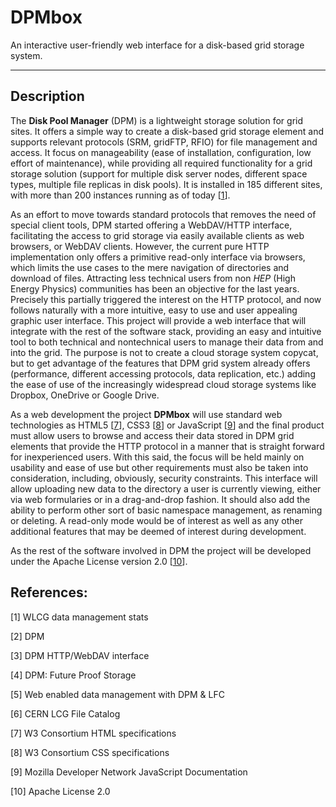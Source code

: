 **DPMbox**
======
An interactive user-friendly web interface for a disk-based grid storage system.

----------


Description
----------


The **Disk Pool Manager** (DPM) is a lightweight storage solution for grid sites. It offers a simple way to create a disk-based grid storage element and supports relevant protocols (SRM, gridFTP, RFIO) for file management and access. It focus on manageability (ease of installation, configuration, low effort of maintenance), while providing all required functionality for a grid storage solution (support for multiple disk server nodes, different space types, multiple file replicas in disk pools). It is installed in 185 different sites, with more than 200 instances running as of today [[1](#WLCG)].

As an effort to move towards standard protocols that removes the need of special client tools, DPM started offering a WebDAV/HTTP interface, facilitating the access to grid storage via easily available clients as web browsers, or WebDAV clients. However, the current pure HTTP implementation only offers a primitive read-only interface via browsers, which limits the use cases to the mere navigation of directories and download of files. Attracting less technical users from non *HEP* (High Energy Physics) communities has been an objective for the last years. Precisely this partially triggered the interest on the HTTP protocol, and now follows naturally with a more intuitive, easy to use and user appealing graphic user interface. This project will provide a web interface that will integrate with the rest of the software stack, providing an easy and intuitive tool to both technical and nontechnical users to manage their data from and into the grid. The purpose is not to create a cloud storage system copycat, but to get advantage of the features that DPM grid system already offers (performance, different accessing protocols, data replication, etc.) adding the ease of use of the increasingly widespread cloud storage systems like Dropbox, OneDrive or Google Drive.

As a web development the project **DPMbox** will use standard web technologies as HTML5 [[7](#W3-html)], CSS3 [[8](#W3-css)] or JavaScript [[9](#MozillaDN-JS)] and the final product must allow users to browse and access their data stored in DPM grid elements that provide the HTTP protocol in a manner that is straight forward for inexperienced users. With this said, the focus will be held mainly on usability and ease of use but other requirements must also be taken into consideration, including, obviously, security constraints. This interface will allow uploading new data to the directory a user is currently viewing, either via web formularies or in a drag-and-drop fashion. It should also add the ability to perform other sort of basic namespace management, as renaming or deleting. A read-only mode would be of interest as well as any other additional features that may be deemed of interest during development.

As the rest of the software involved in DPM the project will be developed under the Apache License version 2.0 [[10](#ApacheLicense)].



References:
----------

<a name="WLCG"></a>
[1] WLCG data management stats
<a href="http://gstat-wlcg.cern.ch/apps/gt/dm/" target="_blank">

<a name="DPM"></a>
[2] DPM
<a href="https://svnweb.cern.ch/trac/lcgdm/wiki/Dpm" target="_blank">

<a name="DPM-http"></a>
[3] DPM HTTP/WebDAV interface
<a href="https://svnweb.cern.ch/trac/lcgdm/wiki/Dpm/WebDAV" target="_blank">

<a name="DPM-FPS"></a>
[4] DPM: Future Proof Storage
<a href="http://iopscience.iop.org/1742-6596/396/3/032015" target="_blank">

<a name="DPM-LFC"></a>
[5] Web enabled data management with DPM & LFC
<a href="http://iopscience.iop.org/1742-6596/396/5/052006" target="_blank">

<a name="LCG"></a>
[6] CERN LCG File Catalog
<a href="http://prod-lfc-shared-central.cern.ch/grid/" target="_blank">

<a name="W3-html"></a>
[7] W3 Consortium HTML specifications
<a href="http://www.w3.org/TR/html51/" target="_blank">

<a name="W3-css"></a>
[8] W3 Consortium CSS specifications
<a href="http://www.w3.org/TR/css-2010/" target="_blank">

<a name="MozillaDN-JS"></a>
[9] Mozilla Developer Network JavaScript Documentation
<a href="https://developer.mozilla.org/en-US/docs/Web/JavaScript" target="_blank">

<a name="ApacheLicense"></a>
[10] Apache License 2.0
<a href="http://www.apache.org/licenses/LICENSE-2.0.html" target="_blank">
